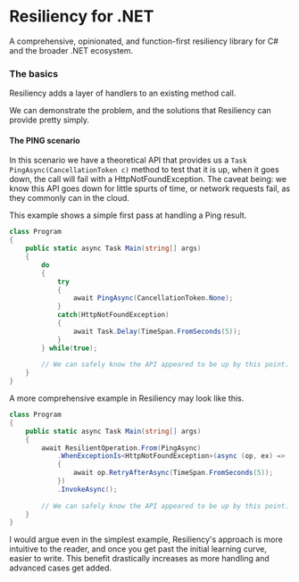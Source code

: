 # Resiliency for .NET
A comprehensive, opinionated, and function-first resiliency library for C# and the broader .NET ecosystem.

### The basics
Resiliency adds a layer of handlers to an existing method call. 

We can demonstrate the problem, and the solutions that Resiliency can provide pretty simply.

#### The PING scenario
In this scenario we have a theoretical API that provides us a `Task PingAsync(CancellationToken c)` method to test that it is up, when it goes down, the call will fail with a HttpNotFoundException. The caveat being: we know this API goes down for little spurts of time, or network requests fail, as they commonly can in the cloud.

This example shows a simple first pass at handling a Ping result.

```csharp
class Program
{
    public static async Task Main(string[] args)
    {
        do
        {
            try
            {
                await PingAsync(CancellationToken.None);
            }
            catch(HttpNotFoundException)
            {
                await Task.Delay(TimeSpan.FromSeconds(5));
            }
        } while(true);
        
        // We can safely know the API appeared to be up by this point.
    }
}
```

A more comprehensive example in Resiliency may look like this.

```csharp
class Program
{
    public static async Task Main(string[] args)
    {
        await ResilientOperation.From(PingAsync)
            .WhenExceptionIs<HttpNotFoundException>(async (op, ex) =>
            {
                await op.RetryAfterAsync(TimeSpan.FromSeconds(5));
            })
            .InvokeAsync();
            
        // We can safely know the API appeared to be up by this point.
    }
}
```
I would argue even in the simplest example, Resiliency's approach is more intuitive to the reader, and once you get past the initial learning curve, easier to write. This benefit drastically increases as more handling and advanced cases get added.
